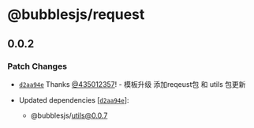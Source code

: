 # @bubblesjs/request

## 0.0.2

### Patch Changes

- [`d2aa94e`](https://github.com/435012357/bubblesjs/commit/d2aa94e50e52e5227fbd9c1d485021bdc8a204c8) Thanks [@435012357](https://github.com/435012357)! - 模板升级 添加reqeust包 和 utils 包更新

- Updated dependencies [[`d2aa94e`](https://github.com/435012357/bubblesjs/commit/d2aa94e50e52e5227fbd9c1d485021bdc8a204c8)]:
  - @bubblesjs/utils@0.0.7
